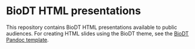 # BioDT HTML presentations

This repository contains BioDT HTML presentations available to public audiences. For creating HTML slides using the BioDT theme, see the [BioDT Pandoc template](https://github.com/BioDT/biodt-pandoc).
